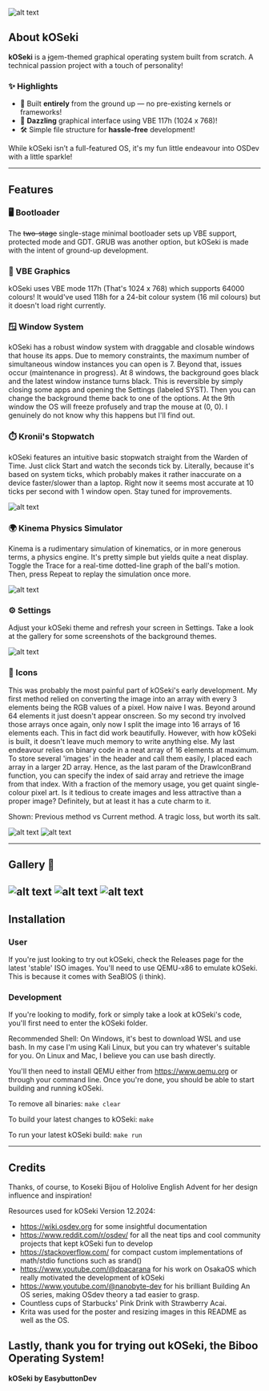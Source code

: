 ![alt text](images_readme/bibooposter.png)
## About kOSeki

**kOSeki** is a ~~j~~gem-themed graphical operating system built from scratch. A technical passion project with a touch of personality!
### ✨ Highlights

- 💎 Built **entirely** from the ground up — no pre-existing kernels or frameworks!
- 💠 **Dazzling** graphical interface using VBE 117h (1024 x 768)!
- 🛠️ Simple file structure for **hassle-free** development!

While kOSeki isn’t a full-featured OS, it's my fun little endeavour into OSDev with a little sparkle!

---
## Features

### 🖥️ Bootloader

The ~~two-stage~~ single-stage minimal bootloader sets up VBE support, protected mode and GDT. GRUB was another option, but kOSeki is made with the intent of ground-up development.

### 💠 VBE Graphics

kOSeki uses VBE mode 117h (That's 1024 x 768) which supports 64000 colours! It would've used 118h for a 24-bit colour system (16 mil colours) but it doesn't load right currently.

### 🪟 Window System

kOSeki has a robust window system with draggable and closable windows that house its apps. Due to memory constraints, the maximum number of simultaneous window instances you can open is 7. Beyond that, issues occur (maintenance in progress). At 8 windows, the background goes black and the latest window instance turns black. This is reversible by simply closing some apps and opening the Settings (labeled SYST). Then you can change the background theme back to one of the options. At the 9th window the OS will freeze profusely and trap the mouse at (0, 0). I genuinely do not know why this happens but I'll find out.

### ⏱️ Kronii's Stopwatch

kOSeki features an intuitive basic stopwatch straight from the Warden of Time. Just click Start and watch the seconds tick by. Literally, because it's based on system ticks, which probably makes it rather inaccurate on a device faster/slower than a laptop. Right now it seems most accurate at 10 ticks per second with 1 window open. Stay tuned for improvements.

![alt text](images_readme/kroniisstopwatch.png)

### 🌍 Kinema Physics Simulator

Kinema is a rudimentary simulation of kinematics, or in more generous terms, a physics engine. It's pretty simple but yields quite a neat display. Toggle the Trace for a real-time dotted-line graph of the ball's motion. Then, press Repeat to replay the simulation once more. 

![alt text](images_readme/Kinema.png)

### ⚙️ Settings

Adjust your kOSeki theme and refresh your screen in Settings. Take a look at the gallery for some screenshots of the background themes.

![alt text](images_readme/Settings.png)

### 🎨 Icons

This was probably the most painful part of kOSeki's early development. My first method relied on converting the image into an array with every 3 elements being the RGB values of a pixel. How naive I was. Beyond around 64 elements it just doesn't appear onscreen. 
So my second try involved those arrays once again, only now I split the image into 16 arrays of 16 elements each. This in fact did work beautifully. However, with how kOSeki is built, it doesn't leave much memory to write anything else. 
My last endeavour relies on binary code in a neat array of 16 elements at maximum. To store several 'images' in the header and call them easily, I placed each array in a larger 2D array. Hence, as the last param of the DrawIconBrand function, you can specify the index of said array and retrieve the image from that index. With a fraction of the memory usage, you get quaint single-colour pixel art. Is it tedious to create images and less attractive than a proper image? Definitely, but at least it has a cute charm to it.

Shown: Previous method vs Current method. A tragic loss, but worth its salt. 

![alt text](images_readme/biboo_legacy.png)
![alt text](images_readme/pebble.png)

---

## Gallery 📸

![alt text](images_readme/Light_Empty.png)
![alt text](images_readme/Light_KineStop.png)
![alt text](images_readme/Dark_Settings.png)
---
## Installation

### User
If you're just looking to try out kOSeki, check the Releases page for the latest 'stable' ISO images.
You'll need to use QEMU-x86 to emulate kOSeki. This is because it comes with SeaBIOS (i think).

### Development
If you're looking to modify, fork or simply take a look at kOSeki's code, you'll first need to enter the kOSeki folder.

Recommended Shell:
On Windows, it's best to download WSL and use bash. In my case I'm using Kali Linux, but you can try whatever's suitable for you.
On Linux and Mac, I believe you can use bash directly.

You'll then need to install QEMU either from https://www.qemu.org or through your command line. 
Once you're done, you should be able to start building and running kOSeki.

To remove all binaries:
```make clear```

To build your latest changes to kOSeki:
```make```

To run your latest kOSeki build:
```make run```

---

## Credits

Thanks, of course, to Koseki Bijou of Hololive English Advent for her design influence and inspiration!

Resources used for kOSeki Version 12.2024:

- https://wiki.osdev.org for some insightful documentation
- https://www.reddit.com/r/osdev/ for all the neat tips and cool community projects that kept kOSeki fun to develop
- https://stackoverflow.com/ for compact custom implementations of math/stdio functions such as srand()
- https://www.youtube.com/@dpacarana for his work on OsakaOS which really motivated the development of kOSeki
- https://www.youtube.com/@nanobyte-dev for his brilliant Building An OS series, making OSdev theory a tad easier to grasp.
- Countless cups of Starbucks' Pink Drink with Strawberry Acai.
- Krita was used for the poster and resizing images in this README as well as the OS.

Lastly, thank you for trying out kOSeki, the Biboo Operating System!
---

#### kOSeki by EasybuttonDev

